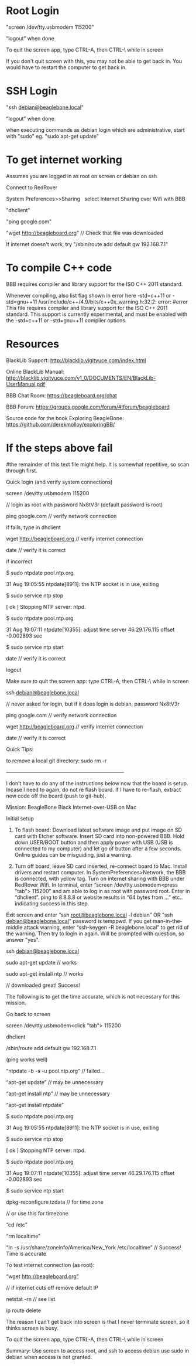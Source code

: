 # Root Login

"screen /dev/tty.usbmodem<varies> 115200"

“logout” when done

To quit the screen app, type CTRL-A, then CTRL-\ while in screen

If you don't quit screen with this, you may not be able to get back in. You would have to restart the computer to get back in.




# SSH Login

"ssh debian@beaglebone.local"

“logout” when done

when executing commands as debian login which are administrative, start with "sudo" eg. "sudo apt-get update"




# To get internet working

Assumes you are logged in as root on screen or debian on ssh

Connect to RedRover

System Preferences>>Sharing   select Internet Sharing over Wifi with BBB

"dhclient"

"ping google.com"

"wget http://beagleboard.org" // Check that file was downloaded

If internet doesn't work, try "/sbin/route add default gw 192.168.7.1"




# To compile C++ code

BBB requires compiler and library support for the ISO C++ 2011 standard.

Whenever compiling, also list flag shown in error here -std=c++11 or -std=gnu++11
/usr/include/c++/4.9/bits/c++0x_warning.h:32:2: error: #error This file requires compiler and library support for the ISO C++ 2011 standard. This support is currently experimental, and must be enabled with the -std=c++11 or -std=gnu++11 compiler options.



# Resources

BlackLib Support: http://blacklib.yigityuce.com/index.html

Online BlackLib Manual: http://blacklib.yigityuce.com/v1_0/DOCUMENTS/EN/BlackLib-UserManual.pdf

BBB Chat Room: https://beagleboard.org/chat

BBB Forum: https://groups.google.com/forum/#!forum/beagleboard

Source code for the book Exploring BeagleBone: https://github.com/derekmolloy/exploringBB/





# If the steps above fail
#the remainder of this text file might help. It is somewhat repetitive, so scan through first.

Quick login (and verify system connections)

screen /dev/tty.usbmodem<varies> 115200

// login as root with password Nx8tV3r (default password is root)

ping google.com // verify network connection

if fails, type in dhclient

wget http://beagleboard.org // verify internet connection

date // verify it is correct

if incorrect

$ sudo ntpdate pool.ntp.org

31 Aug 19:05:55 ntpdate[8911]: the NTP socket is in use, exiting

$ sudo service ntp stop

[ ok ] Stopping NTP server: ntpd.

$ sudo ntpdate pool.ntp.org

31 Aug 19:07:11 ntpdate[10355]: adjust time server 46.29.176.115 offset -0.002893 sec

$ sudo service ntp start

date // verify it is correct

logout

Make sure to quit the screen app: type CTRL-A, then CTRL-\ while in screen

ssh debian@beaglebone.local

// never asked for login, but if it does login is debian, password Nx8tV3r

ping google.com // verify network connection

wget http://beagleboard.org // verify internet connection

date // verify it is correct

Quick Tips:

to remove a local git directory: sudo rm -r <directory name>



———————————————————————



I don’t have to do any of the instructions below now that the board is setup. Incase I need to again, do not re flash board. If I have to re-flash, extract new code off the board (push to git-hub).

Mission: BeagleBone Black Internet-over-USB on Mac

Initial setup

1. To flash board: Download latest software image and put image on SD card with Etcher software. Insert SD card into non-powered BBB. Hold down USER/BOOT button and then apply power with USB (USB is connected to my computer) and let go of button after a few seconds.
Online guides can be misguiding, just a warning.

2. Turn off board, leave SD card inserted, re-connect board to Mac. Install drivers and restart computer. In SystemPreferences>Network, the BBB is connected, with yellow tag. Turn on internet sharing with BBB under RedRover Wifi. In terminal, enter “screen /dev/tty.usbmodem<press "tab"> 115200” and am able to log in as root with password root. Enter in “dhclient”. ping to 8.8.8.8 or website results in “64 bytes from …” etc.. indicating success in this step.

Exit screen and enter “ssh root@beaglebone.local -l debian” OR "ssh debian@beaglebone.local" password is temppwd. If you get man-in-the-middle attack warning, enter “ssh-keygen -R beaglebone.local” to get rid of the warning. Then try to login in again. Will be prompted with question, so answer "yes".




ssh debian@beaglebone.local

sudo apt-get update // works

sudo apt-get install ntp // works

// downloaded great! Success!



The following is to get the time accurate, which is not necessary for this mission.

Go back to screen

screen /dev/tty.usbmodem<click "tab"> 115200

dhclient

/sbin/route add default gw 192.168.7.1

(ping works well)

“ntpdate -b -s -u pool.ntp.org” // failed…

“apt-get update” // may be unnecessary

“apt-get install ntp” // may be unnecessary

“apt-get install ntpdate”



$ sudo ntpdate pool.ntp.org

31 Aug 19:05:55 ntpdate[8911]: the NTP socket is in use, exiting

$ sudo service ntp stop

[ ok ] Stopping NTP server: ntpd.

$ sudo ntpdate pool.ntp.org

31 Aug 19:07:11 ntpdate[10355]: adjust time server 46.29.176.115 offset -0.002893 sec

$ sudo service ntp start

dpkg-reconfigure tzdata // for time zone



// or use this for timezone

“cd /etc”

“rm localtime”

“ln -s /usr/share/zoneinfo/America/New_York /etc/localtime” // Success! Time is accurate



To test internet connection (as root):

“wget http://beagleboard.org”



// if internet cuts off remove default IP

netstat -rn // see list

ip route delete



The reason I can’t get back into screen is that I never terminate screen, so it thinks screen is busy.

To quit the screen app, type CTRL-A, then CTRL-\ while in screen



Summary:
Use screen to access root, and ssh to access debian
use sudo in debian when access is not granted.
